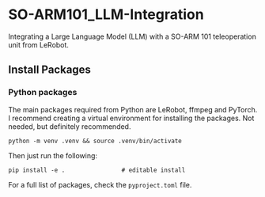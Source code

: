 # SO-ARM101_LLM-Integration
Integrating a Large Language Model (LLM) with a SO-ARM 101 teleoperation unit from LeRobot.

## Install Packages
### Python packages
The main packages required from Python are LeRobot, ffmpeg and PyTorch. I recommend creating a virtual environment for installing the packages. Not needed, but definitely recommended.

```
python -m venv .venv && source .venv/bin/activate
```

Then just run the following:

```
pip install -e .                # editable install
```

For a full list of packages, check the `pyproject.toml` file.